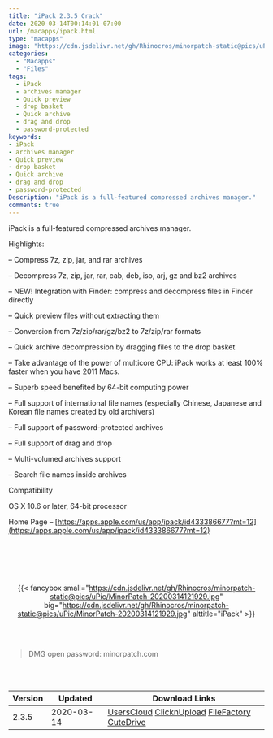 ```yaml
---
title: "iPack 2.3.5 Crack"
date: 2020-03-14T00:14:01-07:00
url: /macapps/ipack.html
type: "macapps"
image: "https://cdn.jsdelivr.net/gh/Rhinocros/minorpatch-static@pics/uPic/ucJOKz.png"
categories:
  - "Macapps"
  - "Files"
tags:
  - iPack
  - archives manager
  - Quick preview
  - drop basket
  - Quick archive
  - drag and drop
  - password-protected
keywords:
- iPack
- archives manager
- Quick preview
- drop basket
- Quick archive
- drag and drop
- password-protected
Description: "iPack is a full-featured compressed archives manager."
comments: true
---
```


iPack is a full-featured compressed archives manager.

Highlights:

– Compress 7z, zip, jar, and rar archives

– Decompress 7z, zip, jar, rar, cab, deb, iso, arj, gz and bz2 archives

– NEW! Integration with Finder: compress and decompress files in Finder directly

– Quick preview files without extracting them

– Conversion from 7z/zip/rar/gz/bz2 to 7z/zip/rar formats

– Quick archive decompression by dragging files to the drop basket

– Take advantage of the power of multicore CPU: iPack works at least 100% faster when you have 2011 Macs.

– Superb speed benefited by 64-bit computing power

– Full support of international file names (especially Chinese, Japanese and Korean file names created by old archivers)

– Full support of password-protected archives

– Full support of drag and drop

– Multi-volumed archives support

– Search file names inside archives

Compatibility

OS X 10.6 or later, 64-bit processor

Home Page – [https://apps.apple.com/us/app/ipack/id433386677?mt=12](https://apps.apple.com/us/app/ipack/id433386677?mt=12)

<br/>
<br/>
<script async src="https://pagead2.googlesyndication.com/pagead/js/adsbygoogle.js"></script>
<ins class="adsbygoogle"
     style="display:block; text-align:center;"
     data-ad-layout="in-article"
     data-ad-format="fluid"
     data-ad-client="ca-pub-8746275014476192"
     data-ad-slot="5144997159"></ins>
<script>
     (adsbygoogle = window.adsbygoogle || []).push({});
</script>
<br/>
<br/>


<center>

{{< fancybox small="https://cdn.jsdelivr.net/gh/Rhinocros/minorpatch-static@pics/uPic/MinorPatch-20200314121929.jpg" big="https://cdn.jsdelivr.net/gh/Rhinocros/minorpatch-static@pics/uPic/MinorPatch-20200314121929.jpg" alttitle="iPack" >}}

</center>

<br/>
<br/>


> DMG open password: minorpatch.com

<br/>

<br/>
<div id="history_version" class="history_version">

| Version | Updated | Download Links |
| ---- | ---- | ---- |
| 2.3.5 | 2020-03-14 | [UsersCloud](https://ouo.io/d4CahH)   [ClicknUpload](https://ouo.io/c2HHEA)   [FileFactory](https://ouo.io/WE3BM1)   [CuteDrive](https://ouo.io/HxVdOm) |

</div>
